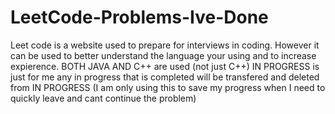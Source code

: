 # LeetCode-Problems-Ive-Done
Leet code is a website used to prepare for interviews in coding. However it can be used to better understand the language your using and to increase expierence.
BOTH JAVA AND C++ are used (not just C++)
IN PROGRESS is just for me any in progress that is completed will be transfered and deleted from IN PROGRESS (I am only using this to save my progress when I need to quickly leave and cant continue the problem)
